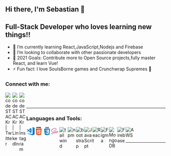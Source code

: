 ## Hi there, I'm Sebastian  👋


## Full-Stack Developer who loves learning new things!!

- 🌱 I’m currently learning React,JavaScript,Nodejs and Firebase
- 👯 I’m looking to collaborate with other passionate developers
- 🥅 2021 Goals: Contribute more to Open Source projects,fully master React, and learn Vue!
- ⚡ Fun fact: I love SoulsBorne games and Crunchwrap Supremes 🌯


### Connect with me:

[<img align="left" alt="codeSTACKr | Twitter" width="22px" src="https://image.flaticon.com/icons/png/512/733/733579.png" />][twitter]
[<img align="left" alt="codeSTACKr | LinkedIn" width="22px" src="https://image.flaticon.com/icons/png/512/124/124011.png" />][linkedin]
[<img align="left" alt="codeSTACKr | Instagram" width="22px" src="https://image.flaticon.com/icons/png/512/2111/2111463.png" />][instagram]

<br />
<br />

---


### Languages and Tools:

<img align="left" alt="Visual Studio Code" width="26px" src="https://raw.githubusercontent.com/github/explore/80688e429a7d4ef2fca1e82350fe8e3517d3494d/topics/visual-studio-code/visual-studio-code.png" />
<img align="left" alt="HTML5" width="26px" src="https://raw.githubusercontent.com/github/explore/80688e429a7d4ef2fca1e82350fe8e3517d3494d/topics/html/html.png" />
<img align="left" alt="CSS3" width="26px" src="https://raw.githubusercontent.com/github/explore/80688e429a7d4ef2fca1e82350fe8e3517d3494d/topics/css/css.png" />
<img align="left" alt="Sass" width="26px" src="https://raw.githubusercontent.com/github/explore/80688e429a7d4ef2fca1e82350fe8e3517d3494d/topics/sass/sass.png" />
<img align="left" alt="tailwind" width="26px" src="https://www.vectorlogo.zone/logos/tailwindcss/tailwindcss-icon.svg" />
<img align="left" alt="npm" width="26px" src="https://www.vectorlogo.zone/logos/npmjs/npmjs-icon.svg"/>
<img align="left" alt="bootstrap" width="26px" src="https://www.vectorlogo.zone/logos/getbootstrap/getbootstrap-icon.svg"/>
<img align="left" alt="JavaScript" width="26px" src="https://seeklogo.com/images/J/javascript-js-logo-2949701702-seeklogo.com.png" />
<img align="left" alt="React" width="26px" src="https://www.vectorlogo.zone/logos/reactjs/reactjs-icon.svg" />
<img align="left" alt="Figma" width="26px" src="https://www.vectorlogo.zone/logos/figma/figma-icon.svg" />
<img align="left" alt="MongoDB" width="26px" src="https://www.vectorlogo.zone/logos/mongodb/mongodb-icon.svg" />
<img align="left" alt="Firebase" width="26px" src="https://www.vectorlogo.zone/logos/firebase/firebase-icon.svg" />
<img align="left" alt="AWS" width="26px" src="https://www.vectorlogo.zone/logos/amazon_aws/amazon_aws-icon.svg" />
<br />
<br />

---

[website]: https://codeSTACKr.com
[twitter]: https://twitter.com/Sebwebdesign
[instagram]: https://www.instagram.com/sebwebdesign/?hl=en
[linkedin]: https://www.linkedin.com/in/sebastian-silvawp/
